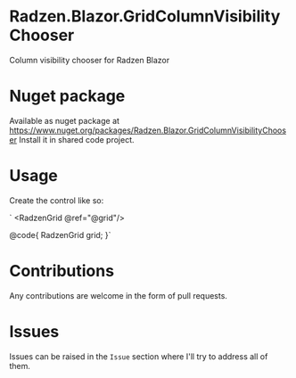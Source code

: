 # Radzen.Blazor.GridColumnVisibilityChooser
Column visibility chooser for Radzen Blazor

# Nuget package
Available as nuget package at https://www.nuget.org/packages/Radzen.Blazor.GridColumnVisibilityChooser
Install it in shared code project.

# Usage

Create the control like so:

`<RadzenGridColumnVisibilityChooser Grid="@grid" RefreshParentStateAction="@(() => InvokeAsync(StateHasChanged))"/>
<RadzenGrid @ref="@grid"/>

@code{
  RadzenGrid<TItem> grid;
}`

# Contributions

Any contributions are welcome in the form of pull requests.

# Issues

Issues can be raised in the `Issue` section where I'll try to address all of them.
